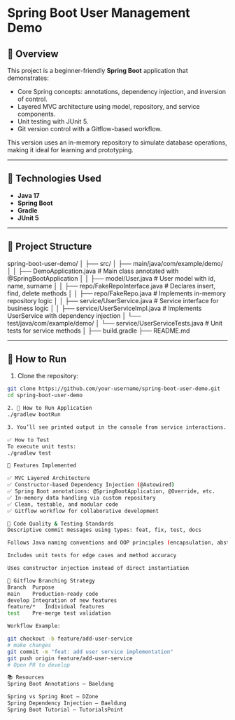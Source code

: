 # Spring Boot User Management Demo

## 📌 Overview

This project is a beginner-friendly **Spring Boot** application that demonstrates:
- Core Spring concepts: annotations, dependency injection, and inversion of control.
- Layered MVC architecture using model, repository, and service components.
- Unit testing with JUnit 5.
- Git version control with a Gitflow-based workflow.

This version uses an in-memory repository to simulate database operations, making it ideal for learning and prototyping.

---

## 🚀 Technologies Used

- **Java 17**
- **Spring Boot**
- **Gradle**
- **JUnit 5**

---

## 📂 Project Structure
spring-boot-user-demo/
│
├── src/
│ ├── main/java/com/example/demo/
│ │ ├── DemoApplication.java # Main class annotated with @SpringBootApplication
│ │ ├── model/User.java # User model with id, name, surname
│ │ ├── repo/FakeRepoInterface.java # Declares insert, find, delete methods
│ │ ├── repo/FakeRepo.java # Implements in-memory repository logic
│ │ ├── service/UserService.java # Service interface for business logic
│ │ ├── service/UserServiceImpl.java # Implements UserService with dependency injection
│ └── test/java/com/example/demo/
│ └── service/UserServiceTests.java # Unit tests for service methods
│
├── build.gradle
├── README.md


---

## 🧰 How to Run

1. Clone the repository:

```bash
git clone https://github.com/your-username/spring-boot-user-demo.git
cd spring-boot-user-demo

2. 🧰 How to Run Application
./gradlew bootRun

3. You’ll see printed output in the console from service interactions.

✅ How to Test
To execute unit tests:
./gradlew test

📌 Features Implemented

✅ MVC Layered Architecture
✅ Constructor-based Dependency Injection (@Autowired)
✅ Spring Boot annotations: @SpringBootApplication, @Override, etc.
✅ In-memory data handling via custom repository
✅ Clean, testable, and modular code
✅ Gitflow workflow for collaborative development

🧪 Code Quality & Testing Standards
Descriptive commit messages using types: feat, fix, test, docs

Follows Java naming conventions and OOP principles (encapsulation, abstraction)

Includes unit tests for edge cases and method accuracy

Uses constructor injection instead of direct instantiation

🌱 Gitflow Branching Strategy
Branch	Purpose
main	Production-ready code
develop	Integration of new features
feature/*	Individual features
test	Pre-merge test validation

Workflow Example:

git checkout -b feature/add-user-service
# make changes
git commit -m "feat: add user service implementation"
git push origin feature/add-user-service
# Open PR to develop

📚 Resources
Spring Boot Annotations – Baeldung

Spring vs Spring Boot – DZone
Spring Dependency Injection – Baeldung
Spring Boot Tutorial – TutorialsPoint



